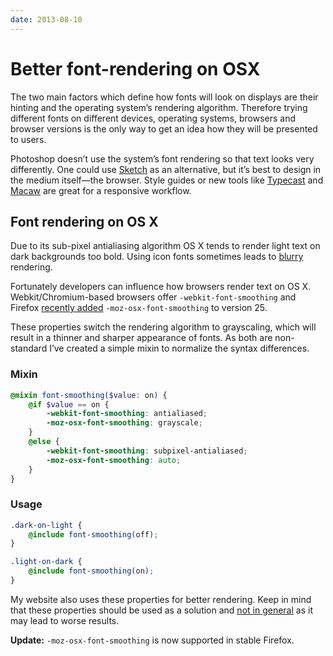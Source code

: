 ```yaml
---
date: 2013-08-10
---
```

# Better font-rendering on OSX

The two main factors which define how fonts will look on displays are their hinting and the operating system’s rendering algorithm. Therefore trying different fonts on different devices, operating systems, browsers and browser versions is the only way to get an idea how they will be presented to users.

Photoshop doesn’t use the system’s font rendering so that text looks very differently. One could use [Sketch](http://www.bohemiancoding.com/sketch/) as an alternative, but it’s best to design in the medium itself—the browser. Style guides or new tools like [Typecast](http://typecast.com/) and [Macaw](http://macaw.co/) are great for a responsive workflow.

## Font rendering on OS X

Due to its sub-pixel antialiasing algorithm OS X tends to render light text on dark backgrounds too bold. Using icon fonts sometimes leads to [blurry](http://people.mozilla.org/~jdaggett/tests/social-waterfall.html) rendering.

Fortunately developers can influence how browsers render text on OS X. Webkit/Chromium-based browsers offer `-webkit-font-smoothing` and  Firefox [recently added](https://bugzilla.mozilla.org/show_bug.cgi?id=857142) `-moz-osx-font-smoothing` to version 25.

These properties switch the rendering algorithm to grayscaling, which will result in a thinner and sharper appearance of fonts. As both are non-standard I’ve created a simple mixin to normalize the syntax differences.

### Mixin

```scss
@mixin font-smoothing($value: on) {
    @if $value == on {
        -webkit-font-smoothing: antialiased;
        -moz-osx-font-smoothing: grayscale;
    }
    @else {
        -webkit-font-smoothing: subpixel-antialiased;
        -moz-osx-font-smoothing: auto;
    }
}
```

### Usage

```scss
.dark-on-light {
    @include font-smoothing(off);
}

.light-on-dark {
    @include font-smoothing(on);
}
```

My website also uses these properties for better rendering. Keep in mind that these properties should be used as a solution and [not in general](http://www.usabilitypost.com/2012/11/05/stop-fixing-font-smoothing) as it may lead to worse results.

__Update:__ `-moz-osx-font-smoothing` is now supported in stable Firefox.
